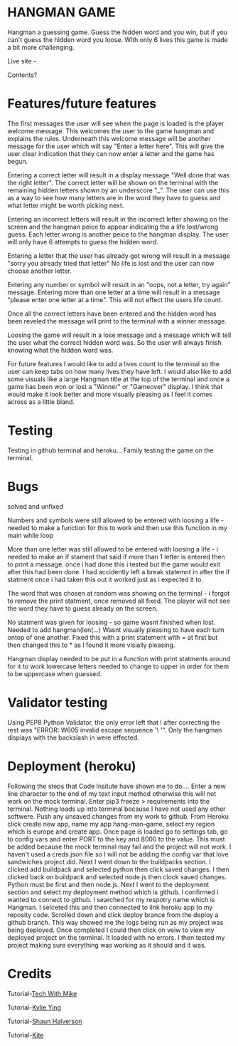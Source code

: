 # HANGMAN GAME

Hangman a guessing game. Guess the hidden word and you win, but if you can't guess the hidden word you loose. With only 6 lives this game is made a bit more challenging.

Live site -

Contents?

# Features/future features



The first messages the user will see when the page is loaded is the player welcome message. This welcomes the user to the game hangman and explains the rules. 
Underneath this welcome message will be another message for the user which will say "Enter a letter here". This will give the user clear indication that they can now enter a letter and the game has begun.  

Entering a correct letter will result in a display message "Well done that was the right letter". The correct letter will be shown on the terminal with the remaining hidden letters shown by an underscore "_". The user can use this as a way to see how many letters are in the word they have to guess and what letter might be worth picking next.

Entering an incorrect letters will result in the incorrect letter showing on the screen and the hangman peice to appear indicating the a life lost/wrong guess. Each letter wrong is another peice to the hangman display. The user will only have 6 attempts to guess the hidden word.

Entering a letter that the user has already got wrong will result in a message "sorry you already tried that letter" No life is lost and the user can now choose another letter.

Entering any number or symbol will result in an "oops, not a letter, try again" message. Entering more than one letter at a time will result in a message "please enter one letter at a time". This will not effect the users life count.

Once all the correct letters have been entered and the hidden word has been reveled the message will print to the terminal with a winner message.

Loosing the game will result in a lose message and a message which will tell the user what the correct hidden word was. So the user will always finish knowing what the hidden word was. 

For future features I would like to add a lives count to the terminal so the user can keep tabs on how many lives they have left. 
I would also like to add some visuals like a large Hangman title at the top of the terminal and once a game has been won or lost a "Winner" or "Gameover" display. I think that would make it look better and more visually pleasing as I feel it comes across as a little bland. 


# Testing
Testing in github terminal and heroku...
Family testing the game on the terminal.

# Bugs

solved and unfixed

Numbers and symbols were still allowed to be entered with loosing a life - needed to make a function for this to work and then use this function in my main while loop

More than one letter was still allowed to be entered with loosing a life - i needed to make an if stament that said if more than 1 letter is entered then to print a message. once i had done this i tested but the game would exit after this had been done. I had accidently left a break statemnt in after the if statment once i had taken this out it worked just as i expected it to. 

The word that was chosen at random was showing on the terminal - i forgot to remove the print statment, once removed all fixed. The player will not see the word they have to guess already on the screen. 

No statment was given for loosing - so game wasnt finished when lost. Needed to add hangman(len(...)
Wasnt visually pleasing to have each turn ontop of one another. Fixed this with a print statement with = at first but then changed this to * as I found it more visially pleasing. 

Hangman display needed to be put in a function with print statments around for it to work
lowercase letters needed to change to upper in order for them to be uppercase when guessed.


# Validator testing
Using PEP8 Python Validator, the only error left that I after correcting the rest was "ERROR: W605 invalid escape sequence '\ '". Only the hangman displays with the backslash in were effected. 

# Deployment (heroku)
Following the steps that Code Insitute have shown me to do....
Enter a new line character to the end of my text input method otherwise this will not work on the mock terminal. 
Enter pip3 freeze > requirements into the terminal. Nothing loads up into terminal because I have not used any other softwere. 
Push any unsaved changes from my work to github. 
From Heroku click create new app, name my app hang-man-game, select my region which is europe and create app.
Once page is loaded go to settings tab, go to config vars and enter PORT to the key and 8000 to the value. This must be added because the mock terminal may fail and the project will not work.
I haven't used a creds.json file so I will not be adding the config var that love sandwiches project did.
Next I went down to the buildpacks section. I clicked add buildpack and selected python then click saved changes. I then clicked back on buildpack and selected node.js then clock saved changes. Python must be first and then node.js.
Next I went to the deployment section and select my deployment method which is github. I confirmed i wanted to connect to github. I searched for my respotry name which is Hangman. I selceted this and then connected to link heroku app to my reposity code.
Scrolled down and click deploy brance from the deploy a github branch. This way showed me the logs being run as my project was being deployed. 
Once completed I could then click on veiw to view my deployed project on the terminal.
It loaded with no errors. I then tested my project making sure everything was working as it should and it was.


# Credits
Tutorial-[Tech With Mike](https://www.youtube.com/channel/UCnvj-t_xNcB0ap82KoEm8mQ)

Tutorial-[Kylie Ying](https://www.youtube.com/watch?v=cJJTnI22IF8)

Tutorial-[Shaun Halverson](https://www.youtube.com/watch?v=pFvSb7cb_Us)

Tutorial-[Kite](https://www.youtube.com/watch?v=m4nEnsavl6w)